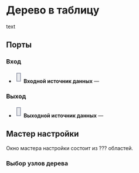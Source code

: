# Дерево в таблицу

text

## Порты

### Вход

* ![Входной источник данных](../../images/icons/ports/input_table_inactive.svg) **Входной источник данных** — 

### Выход

* ![Выходной источник данных](../../images/icons/ports/output_table_inactive.svg) **Выходной источник данных** — 

## Мастер настройки

Окно мастера настройки состоит из ??? областей.

### Выбор узлов дерева


### 


